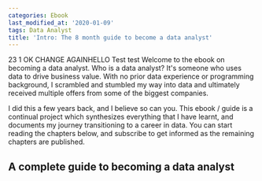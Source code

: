 ```yaml
---
categories: Ebook
last_modified_at: '2020-01-09'
tags: Data Analyst
title: 'Intro: The 8 month guide to become a data analyst'
---
```


23 1 OK CHANGE AGAINHELLO Test test Welcome to the ebook on becoming a data analyst. Who is a data analyst? It's someone who uses data to drive business value. With no prior data experience or programming background, I scrambled and stumbled my way into data and ultimately received multiple offers from some of the biggest companies.<br />

I did this a few years back, and I believe so can you. This ebook / guide is a continual project which synthesizes everything that I have learnt, and documents my journey transitioning to a career in data. You can start reading the chapters below, and subscribe to get informed as the remaining chapters are published.<br />

## **A complete guide to becoming a data analyst**
<br />